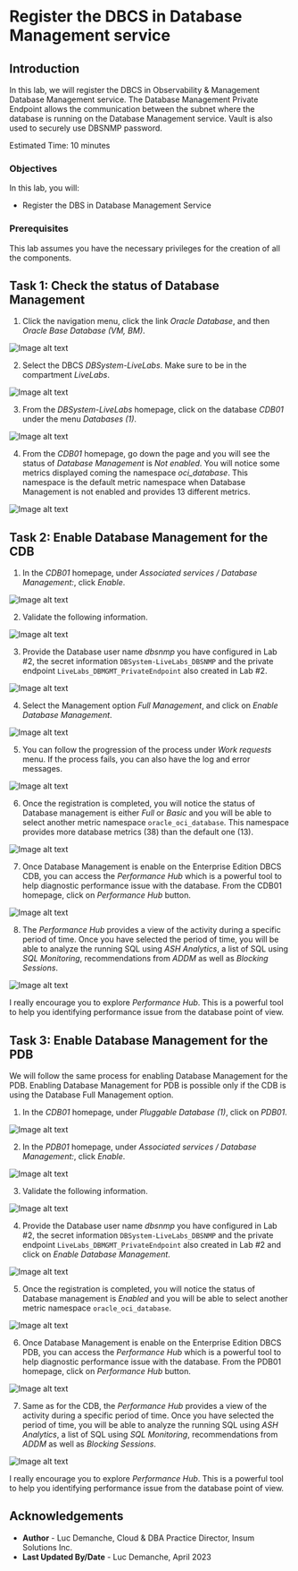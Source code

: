 # Register the DBCS in Database Management service

## Introduction

In this lab, we will register the DBCS in Observability & Management Database Management service. The Database Management Private Endpoint allows the communication between the subnet where the database is running on the Database Management service. Vault is also used to securely use DBSNMP password.

Estimated Time: 10 minutes

### Objectives

In this lab, you will:
* Register the DBS in Database Management Service

### Prerequisites

This lab assumes you have the necessary privileges for the creation of all the components.

## Task 1: Check the status of Database Management

1. Click the navigation menu, click the link *Oracle Database*, and then *Oracle Base Database (VM, BM)*.

  ![Image alt text](images/image1.png)

2. Select the DBCS *DBSystem-LiveLabs*. Make sure to be in the compartment *LiveLabs*.

  ![Image alt text](images/image2.png)

3. From the *DBSystem-LiveLabs* homepage, click on the database *CDB01* under the menu *Databases (1)*.

  ![Image alt text](images/image3.png)

4. From the *CDB01* homepage, go down the page and you will see the status of *Database Management* is *Not enabled*. You will notice some metrics displayed coming the namespace *oci_database*. This namespace is the default metric namespace when Database Management is not enabled and provides 13 different metrics.

  ![Image alt text](images/image4.png)

## Task 2: Enable Database Management for the CDB

1. In the *CDB01* homepage, under *Associated services / Database Management:*, click *Enable*.

  ![Image alt text](images/image5.png)

2. Validate the following information.

  ![Image alt text](images/image6.png)

3. Provide the Database user name *dbsnmp* you have configured in Lab #2, the secret information `DBSystem-LiveLabs_DBSNMP` and the private endpoint `LiveLabs_DBMGMT_PrivateEndpoint` also created in Lab #2.

  ![Image alt text](images/image7.png)

4. Select the Management option *Full Management*, and click on *Enable Database Management*.

  ![Image alt text](images/image8.png)

5. You can follow the progression of the process under *Work requests* menu. If the process fails, you can also have the log and error messages.

  ![Image alt text](images/image9.png)

6. Once the registration is completed, you will notice the status of Database management is either *Full* or *Basic* and you will be able to select another metric namespace `oracle_oci_database`. This namespace provides more database metrics (38) than the default one (13).

  ![Image alt text](images/image10.png)

7. Once Database Management is enable on the Enterprise Edition DBCS CDB, you can access the *Performance Hub* which is a powerful tool to help diagnostic performance issue with the database. From the CDB01 homepage, click on *Performance Hub* button.

  ![Image alt text](images/image11.png)

8. The *Performance Hub* provides a view of the activity during a specific period of time. Once you have selected the period of time, you will be able to analyze the running SQL using *ASH Analytics*, a list of SQL using *SQL Monitoring*, recommendations from *ADDM* as well as *Blocking Sessions*.

  ![Image alt text](images/image12.png)

  I really encourage you to explore *Performance Hub*. This is a powerful tool to help you identifying performance issue from the database point of view.

## Task 3: Enable Database Management for the PDB

  We will follow the same process for enabling Database Management for the PDB. Enabling Database Management for PDB is possible only if the CDB is using the Database Full Management option.

1. In the *CDB01* homepage, under *Pluggable Database (1)*, click on *PDB01*.

  ![Image alt text](images/image13.png)

2. In the *PDB01* homepage, under *Associated services / Database Management:*, click *Enable*.

  ![Image alt text](images/image14.png)

3. Validate the following information.

  ![Image alt text](images/image15.png)

4. Provide the Database user name *dbsnmp* you have configured in Lab #2, the secret information `DBSystem-LiveLabs_DBSNMP` and the private endpoint `LiveLabs_DBMGMT_PrivateEndpoint` also created in Lab #2 and click on *Enable Database Management*.

  ![Image alt text](images/image16.png)

5. Once the registration is completed, you will notice the status of Database management is *Enabled* and you will be able to select another metric namespace `oracle_oci_database`.

  ![Image alt text](images/image17.png)

6. Once Database Management is enable on the Enterprise Edition DBCS PDB, you can access the *Performance Hub* which is a powerful tool to help diagnostic performance issue with the database. From the PDB01 homepage, click on *Performance Hub* button.

  ![Image alt text](images/image18.png)

7. Same as for the CDB, the *Performance Hub* provides a view of the activity during a specific period of time. Once you have selected the period of time, you will be able to analyze the running SQL using *ASH Analytics*, a list of SQL using *SQL Monitoring*, recommendations from *ADDM* as well as *Blocking Sessions*.

  ![Image alt text](images/image19.png)

  I really encourage you to explore *Performance Hub*. This is a powerful tool to help you identifying performance issue from the database point of view.

## Acknowledgements
* **Author** - Luc Demanche, Cloud & DBA Practice Director, Insum Solutions Inc.
* **Last Updated By/Date** - Luc Demanche, April 2023
